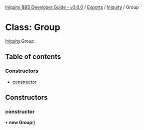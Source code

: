 [Iniquity BBS Developer Guide - v3.0.0](../README.md) / [Exports](../modules.md) / [Iniquity](../modules/Iniquity.md) / Group

# Class: Group

[Iniquity](../modules/Iniquity.md).Group

## Table of contents

### Constructors

- [constructor](Iniquity.Group.md#constructor)

## Constructors

### constructor

• **new Group**()
